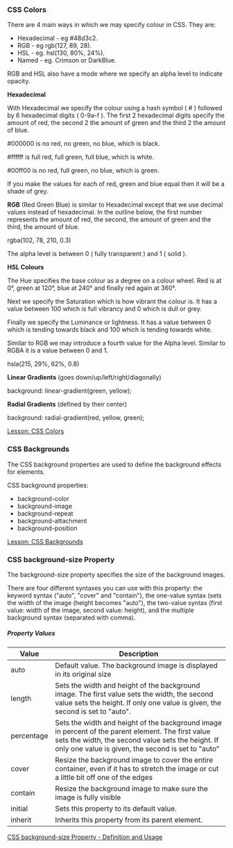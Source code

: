 ### CSS Colors
There are 4 main ways in which we may specify colour in CSS. They are:
- Hexadecimal - eg #48d3c2.
- RGB - eg rgb(127, 89, 28).
- HSL - eg. hsl(130, 80%, 24%).
- Named - eg. Crimson or DarkBlue.

RGB and HSL also have a mode where we specify an alpha level to indicate opacity.

**Hexadecimal**

With Hexadecimal we specify the colour using a hash symbol ( \# ) followed by 6 hexadecimal digits ( 0-9a-f ). 
The first 2 hexadecimal digits specify the amount of red, the second 2 the amount of green and the third 2 the amount of blue.

\#000000 is no red, no green, no blue, which is black.

\#ffffff is full red, full green, full blue, which is white.

\#00ff00 is no red, full green, no blue, which is green.

If you make the values for each of red, green and blue equal then it will be a shade of grey.

**RGB** (Red Green Blue) is similar to Hexadecimal except that we use decimal values instead of hexadecimal. In the outline below, the first number represents the amount of red, the second, the amount of green and the third, the amount of blue.

rgba(102, 78, 210, 0.3)

The alpha level is between 0 ( fully transparent ) and 1 ( solid ).

**HSL Colours**

The Hue specifies the base colour as a degree on a colour wheel. Red is at 0°, green at 120°, blue at 240° and finally red again at 360°.

Next we specify the Saturation which is how vibrant the colour is. It has a value between 100 which is full vibrancy and 0 which is dull or grey.

Finally we specify the Luminance or lightness. It has a value between 0 which is tending towards black and 100 which is tending towards white.

Similar to RGB we may introduce a fourth value for the Alpha level. Similar to RGBA it is a value between 0 and 1.

hsla(215, 29%, 62%, 0.8)

**Linear Gradients** (goes down/up/left/right/diagonally)

  background: linear-gradient(green, yellow);

**Radial Gradients** (defined by their center)

  background: radial-gradient(red, yellow, green);


[Lesson: CSS Colors](https://www.w3schools.com/css/css_colors.asp)


### CSS Backgrounds

The CSS background properties are used to define the background effects for elements.

CSS background properties:

- background-color
- background-image
- background-repeat
- background-attachment
- background-position

[Lesson: CSS Backgrounds](https://www.w3schools.com/css/css_background.asp)

### CSS background-size Property

The background-size property specifies the size of the background images.

There are four different syntaxes you can use with this property: the keyword syntax ("auto", "cover" and "contain"), the one-value syntax (sets the width of the image (height becomes "auto"), the two-value syntax (first value: width of the image, second value: height), and the multiple background syntax (separated with comma).

##### Property Values

Value | Description
--- | ---
auto | Default value. The background image is displayed in its original size
length | Sets the width and height of the background image. The first value sets the width, the second value sets the height. If only one value is given, the second is set to "auto".
percentage| Sets the width and height of the background image in percent of the parent element. The first value sets the width, the second value sets the height. If only one value is given, the second is set to "auto"	
cover	| Resize the background image to cover the entire container, even if it has to stretch the image or cut a little bit off one of the edges	
contain	| Resize the background image to make sure the image is fully visible	
initial	| Sets this property to its default value.	
inherit	| Inherits this property from its parent element.

[CSS background-size Property - Definition and Usage](https://www.w3schools.com/cssref/css3_pr_background-size.asp)
